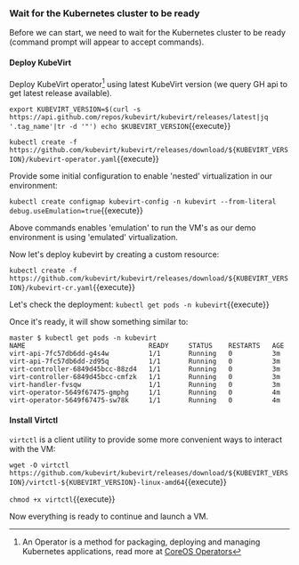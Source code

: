 ### Wait for the Kubernetes cluster to be ready

Before we can start, we need to wait for the Kubernetes cluster to be ready (command prompt will appear to accept commands).

#### Deploy KubeVirt

Deploy KubeVirt operator[^1] using latest KubeVirt version (we query GH api to get latest release available).

[^1]: An Operator is a method for packaging, deploying and managing Kubernetes applications, read more at [CoreOS Operators](https://coreos.com/operators/)

`export KUBEVIRT_VERSION=$(curl -s https://api.github.com/repos/kubevirt/kubevirt/releases/latest|jq '.tag_name'|tr -d '"')
echo $KUBEVIRT_VERSION`{{execute}}

`kubectl create -f https://github.com/kubevirt/kubevirt/releases/download/${KUBEVIRT_VERSION}/kubevirt-operator.yaml`{{execute}}

Provide some initial configuration to enable 'nested' virtualization in our environment:

`kubectl create configmap kubevirt-config -n kubevirt --from-literal debug.useEmulation=true`{{execute}}

Above commands enables 'emulation' to run the VM's as our demo environment is using 'emulated' virtualization.

Now let's deploy kubevirt by creating a custom resource:

`kubectl create -f https://github.com/kubevirt/kubevirt/releases/download/${KUBEVIRT_VERSION}/kubevirt-cr.yaml`{{execute}}

Let's check the deployment:
`kubectl get pods -n kubevirt`{{execute}}

Once it's ready, it will show something similar to:

~~~
master $ kubectl get pods -n kubevirt
NAME                               READY     STATUS    RESTARTS   AGE
virt-api-7fc57db6dd-g4s4w          1/1       Running   0          3m
virt-api-7fc57db6dd-zd95q          1/1       Running   0          3m
virt-controller-6849d45bcc-88zd4   1/1       Running   0          3m
virt-controller-6849d45bcc-cmfzk   1/1       Running   0          3m
virt-handler-fvsqw                 1/1       Running   0          3m
virt-operator-5649f67475-gmphg     1/1       Running   0          4m
virt-operator-5649f67475-sw78k     1/1       Running   0          4m
~~~

#### Install Virtctl

`virtctl` is a client utility to provide some more convenient ways to interact with the VM:

`wget -O virtctl https://github.com/kubevirt/kubevirt/releases/download/${KUBEVIRT_VERSION}/virtctl-${KUBEVIRT_VERSION}-linux-amd64`{{execute}}

`chmod +x virtctl`{{execute}}

Now everything is ready to continue and launch a VM.
